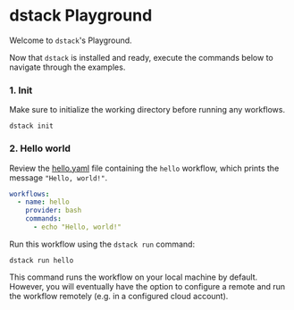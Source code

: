 # dstack Playground

Welcome to `dstack`'s Playground.

Now that `dstack` is installed and ready, execute the commands below to navigate through the examples.

### 1. Init

Make sure to initialize the working directory before running any workflows.

```shell
dstack init
```

### 2. Hello world

Review the [hello.yaml](.dstack/workflows/hello.yaml) file containing the `hello` workflow, which prints the message 
`"Hello, world!"`.

```yaml
workflows:
  - name: hello
    provider: bash
    commands:
      - echo "Hello, world!"
```

Run this workflow using the `dstack run` command:

```shell
dstack run hello
```

This command runs the workflow on your local machine by default. However, you will eventually have the option to
configure a remote and run the workflow remotely (e.g. in a configured cloud account).